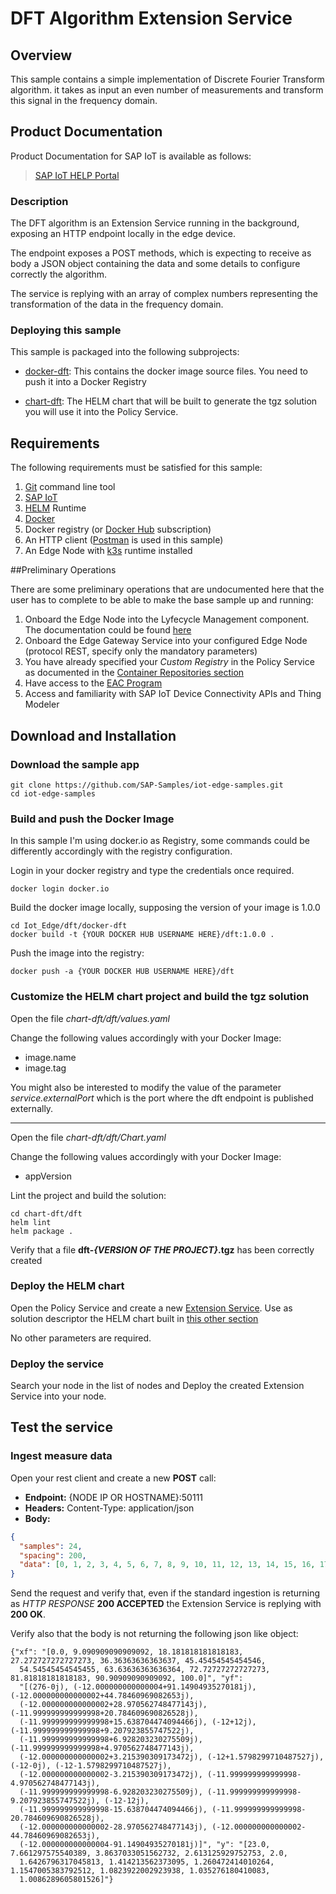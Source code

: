# DFT Algorithm Extension Service

## Overview

This sample contains a simple implementation of Discrete Fourier Transform algorithm. it takes as input an even number of measurements and transform this signal in the frequency domain.

## Product Documentation

Product Documentation for SAP IoT is available as follows:

>[SAP IoT HELP Portal](https://help.sap.com/viewer/p/SAP_IoT)

### Description

The DFT algorithm is an Extension Service running in the background, exposing an HTTP endpoint locally in the edge device.

The endpoint exposes a POST methods, which is expecting to receive as body a JSON object containing the data and some details to configure correctly the algorithm.

The service is replying with an array of complex numbers representing the transformation of the data in the frequency domain.

### Deploying this sample

This sample is packaged into the following subprojects:

* [docker-dft](https://github.com/SAP/iot-edge-samples/tree/master/dft/docker-dft): This contains the docker image source files. You need to push it into a Docker Registry

* [chart-dft](https://github.com/SAP/iot-edge-samples/tree/master/dft/chart-dft): The HELM chart that will be built to generate the tgz solution you will use it into the Policy Service.


## Requirements

The following requirements must be satisfied for this sample:
1. [Git](https://git-scm.com/downloads)  command line tool
2. [SAP IoT](https://www.sap.com/products/iot-data-services.html)
3. [HELM](https://helm.sh) Runtime
4. [Docker](https://www.docker.com)
5. Docker registry (or [Docker Hub](https://hub.docker.com) subscription)
6. An HTTP client ([Postman](https://www.postman.com) is used in this sample)
7. An Edge Node with [k3s](https://k3s.io/) runtime installed

##Preliminary Operations

There are some preliminary operations that are undocumented here that the user has to complete to be able to make the base sample up and running:

1. Onboard the Edge Node into the Lyfecycle Management component. The documentation could be found [here](hhttps://help.sap.com/viewer/9d5719aae5aa4d479083253ba79c23f9/SHIP/en-US/0a222b9c99d94f56abdcfe27f5be0afa.html)
2. Onboard the Edge Gateway Service into your configured Edge Node (protocol REST, specify only the mandatory parameters)
3. You have already specified your _Custom Registry_ in the Policy Service as documented in the [Container Repositories section](https://help.sap.com/viewer/247022ddd1744053af376344471c0821/LATEST/en-US/16b6665724604622b96aa8359ab112a5.html)
4. Have access to the [EAC Program](https://help.sap.com/viewer/6207c716025a46ac903072ecd8d71053/LATEST/en-US)
5. Access and familiarity with SAP IoT Device Connectivity APIs and Thing Modeler

## Download and Installation

### Download the sample app

    git clone https://github.com/SAP-Samples/iot-edge-samples.git
    cd iot-edge-samples

### Build and push the Docker Image

In this sample I'm using docker.io as Registry, some commands could be differently accordingly with the registry configuration.

Login in your docker registry and type the credentials once required.

    docker login docker.io

Build the docker image locally, supposing the version of your image is 1.0.0

    cd Iot_Edge/dft/docker-dft
    docker build -t {YOUR DOCKER HUB USERNAME HERE}/dft:1.0.0 .

Push the image into the registry:

    docker push -a {YOUR DOCKER HUB USERNAME HERE}/dft

### Customize the HELM chart project and build the tgz solution

Open the file _chart-dft/dft/values.yaml_

Change the following values accordingly with your Docker Image:
- image.name
- image.tag

You might also be interested to modify the value of the parameter  _service.externalPort_ which is the port where the dft endpoint is published externally.

---

Open the file _chart-dft/dft/Chart.yaml_

Change the following values accordingly with your Docker Image:
- appVersion

Lint the project and build the solution:

    cd chart-dft/dft
    helm lint
    helm package .

Verify that a file **dft-_{VERSION OF THE PROJECT}_.tgz** has been correctly created

### Deploy the HELM chart

Open the Policy Service and create a new [Extension Service](https://help.sap.com/viewer/247022ddd1744053af376344471c0821/LATEST/en-US/7fffcdd2c9464b7c9e15811dc10e94f3.html). Use as solution descriptor the HELM chart built in [this other section](#customize-the-helm-chart-project-and-build-the-tgz-solution)

No other parameters are required.


### Deploy the service

Search your node in the list of nodes and Deploy the created Extension Service into your node.

## Test the service

### Ingest measure data

Open your rest client and create a new **POST** call:

* **Endpoint:** {NODE IP OR HOSTNAME}:50111
* **Headers:** Content-Type: application/json
* **Body:**

```json
{
  "samples": 24,
  "spacing": 200,
  "data": [0, 1, 2, 3, 4, 5, 6, 7, 8, 9, 10, 11, 12, 13, 14, 15, 16, 17, 18, 19, 20, 21, 22, 23]
}
```

Send the request and verify that, even if the standard ingestion is returning as _HTTP RESPONSE_ **200 ACCEPTED** the Extension Service is replying with **200 OK**.

Verify also that the body is not returning the following json like object:
```
{"xf": "[0.0, 9.090909090909092, 18.181818181818183, 27.272727272727273, 36.36363636363637, 45.45454545454546,
  54.54545454545455, 63.63636363636364, 72.72727272727273, 81.81818181818183, 90.90909090909092, 100.0]", "yf":
  "[(276-0j), (-12.000000000000004+91.14904935270181j), (-12.000000000000002+44.78460969082653j),
  (-12.000000000000002+28.970562748477143j), (-11.999999999999998+20.784609690826528j),
  (-11.999999999999998+15.638704474094466j), (-12+12j), (-11.999999999999998+9.207923855747522j),
  (-11.999999999999998+6.928203230275509j), (-11.999999999999998+4.970562748477143j),
  (-12.000000000000002+3.215390309173472j), (-12+1.5798299710487527j), (-12-0j), (-12-1.5798299710487527j),
  (-12.000000000000002-3.215390309173472j), (-11.999999999999998-4.970562748477143j),
  (-11.999999999999998-6.928203230275509j), (-11.999999999999998-9.207923855747522j), (-12-12j),
  (-11.999999999999998-15.638704474094466j), (-11.999999999999998-20.784609690826528j),
  (-12.000000000000002-28.970562748477143j), (-12.000000000000002-44.78460969082653j),
  (-12.000000000000004-91.14904935270181j)]", "y": "[23.0, 7.661297575540389, 3.8637033051562732, 2.613125929752753, 2.0,
  1.6426796317045813, 1.414213562373095, 1.260472414010264, 1.1547005383792512, 1.0823922002923938, 1.035276180410083,
  1.0086289605801526]"}
```
